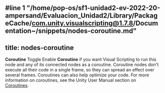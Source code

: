 #line 1 "/home/pop-os/sf1-unidad2-ev-2022-20-ampersand/Evaluacion_Unidad2/Library/PackageCache/com.unity.visualscripting@1.7.8/Documentation~/snippets/nodes-coroutine.md"
---
title: nodes-coroutine
---

<tr>
<td><strong>Coroutine</strong></td>
<td>Toggle</td>
<td>Enable <strong>Coroutine</strong> if you want Visual Scripting to run this node and any of its connected nodes as a coroutine. Coroutine nodes don't execute all their code in a single frame, so they can spread an effect over several frames. Coroutines can also help optimize your code. For more information on coroutines, see the Unity User Manual section on <a href="https://docs.unity3d.com/Manual/Coroutines.html">Coroutines</a>.</td>
</tr>